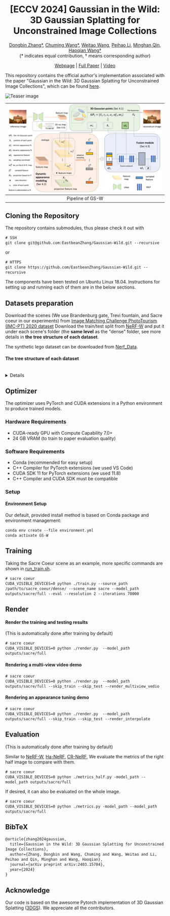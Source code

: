 <p align="center">

  <h1 align="center">[ECCV 2024] Gaussian in the Wild: 3D Gaussian Splatting for Unconstrained Image Collections</h1>
<p align="center">
  
<!-- [Dongbin Zhang*](https://github.com/EastbeanZhang), [Chuming Wang*](javascript:void(0)),[Weitao Wang](javascript:void(0)), [Peihao Li]("https://scholar.google.com/citations?hl=en&user=LYX4AOEAAAAJ"), [Minghan Qin](https://github.com/minghanqin), [Haoqian Wang†](https://www.sigs.tsinghua.edu.cn/whq_en/main.htm)
  <br>(\* indicates equal contribution, † means corresponding author)<br>| [Webpage](https://eastbeanzhang.github.io/GS-W/) | [Full Paper](javascript:void(0)) | [Video](javascript:void(0)) |<be>-->


<p align="center">
  <a href="https://github.com/EastbeanZhang">Dongbin Zhang*</a>, 
  <a href="javascript:void(0)">Chuming Wang*</a>,
  <a href="javascript:void(0)">Weitao Wang</a>, 
  <a href="https://scholar.google.com/citations?hl=en&user=LYX4AOEAAAAJ">Peihao Li</a>, 
  <a href="https://github.com/minghanqin">Minghan Qin</a>, 
  <a href="https://www.sigs.tsinghua.edu.cn/whq_en/main.htm">Haoqian Wang†</a>
  <br>(* indicates equal contribution, † means corresponding author)<br>
</p>

<p align="center">
  <a href="https://eastbeanzhang.github.io/GS-W/">Webpage</a> | 
  <a href="https://arxiv.org/pdf/2403.15704.pdf">Full Paper</a> | 
  <a href="https://www.youtube.com/watch?v=BNIX-OmIzgo">Video</a>
</p>
    
This repository contains the official author's implementation associated with the paper "Gaussian in the Wild: 3D Gaussian Splatting for Unconstrained Image Collections", which can be found [here](javascript:void(0)).

![Teaser image](assets/teaser.png)

|              ![Pipeline](assets/pipeline.png)               |
| :----------------------------------------------------------: |
|       Pipeline of  GS-W     |       

##

## Cloning the Repository
The repository contains submodules, thus please check it out with 
```shell
# SSH
git clone git@github.com:EastbeanZhang/Gaussian-Wild.git --recursive
```
or
```shell
# HTTPS
git clone https://github.com/EastbeanZhang/Gaussian-Wild.git --recursive
```

The components have been tested on Ubuntu Linux 18.04. Instructions for setting up and running each of them are in the below sections.

## Datasets preparation
Download the scenes (We use Brandenburg gate, Trevi fountain, and Sacre coeur in our experiments) from [Image Matching Challenge PhotoTourism (IMC-PT) 2020 dataset](https://www.cs.ubc.ca/~kmyi/imw2020/data.html) 
Download the train/test split from [NeRF-W](https://nerf-w.github.io/) and put it under each scene's folder (the **same level** as the "dense" folder, see more details in **the tree structure of each dataset**.</a>

The synthetic lego dataset can be downloaded from [Nerf_Data](https://drive.google.com/drive/folders/128yBriW1IG_3NJ5Rp7APSTZsJqdJdfc1).

#### The tree structure of each dataset
</details>

<br>



<details>

```
brandenburg_gate/
├── dense/
│   ├── images/
│   ├── sparse/
│   ├── stereo/
│ 
├──brandenburg.tsv


trevi_fountain/
├── dense/
│   ├── images/
│   ├── sparse/
│   ├── stereo/
│ 
├──trevi.tsv


sacre_coeur/
├── dense/
│   ├── images/
│   ├── sparse/
│   ├── stereo/
│ 
├──sacre.tsv


lego/
├── train/
├── test/
├── val/
├── transforms_train.json
├── transforms_test.json
├── transforms_val.json

```

</details>

## Optimizer

The optimizer uses PyTorch and CUDA extensions in a Python environment to produce trained models. 

### Hardware Requirements

- CUDA-ready GPU with Compute Capability 7.0+
- 24 GB VRAM (to train to paper evaluation quality)

### Software Requirements
- Conda (recommended for easy setup)
- C++ Compiler for PyTorch extensions (we used VS Code)
- CUDA SDK 11 for PyTorch extensions (we used 11.8)
- C++ Compiler and CUDA SDK must be compatible

### Setup
#### Environment Setup
Our default, provided install method is based on Conda package and environment management:
```shell
conda env create --file environment.yml
conda activate GS-W
```
## Training
Taking the Sacre Coeur scene as an example, more specific commands are shown in [run_train.sh](./run_train.sh).
```shell
# sacre coeur
CUDA_VISIBLE_DEVICES=0 python ./train.py --source_path /path/to/sacre_coeur/dense/ --scene_name sacre --model_path outputs/sacre/full --eval --resolution 2 --iterations 70000
```
## Render
<!-- Specific commands are shown in [run_render.sh](./run_render.sh). -->
#### Render the training and testing results
(This is automatically done after training by default)
```shell
# sacre coeur
CUDA_VISIBLE_DEVICES=0 python ./render.py  --model_path outputs/sacre/full
```
#### Rendering a multi-view video demo
```shell
# sacre coeur
CUDA_VISIBLE_DEVICES=0 python ./render.py  --model_path outputs/sacre/full --skip_train --skip_test --render_multiview_vedio
```

#### Rendering an appearance tuning demo
```shell
# sacre coeur
CUDA_VISIBLE_DEVICES=0 python ./render.py  --model_path outputs/sacre/full --skip_train --skip_test --render_interpolate
```
## Evaluation
(This is automatically done after training by default)

Similar to [NeRF-W](https://github.com/kwea123/nerf_pl), [Ha-NeRF](https://github.com/rover-xingyu/Ha-NeRF), [CR-NeRF](https://github.com/yifyang993/cr-nerf-pytorch), We evaluate the metrics of the right half image to compare with them.
```shell
# sacre coeur
CUDA_VISIBLE_DEVICES=0 python ./metrics_half.py -model_path --model_path outputs/sacre/full
```
If desired, it can also be evaluated on the whole image.
```shell
# sacre coeur
CUDA_VISIBLE_DEVICES=0 python ./metrics.py -model_path --model_path outputs/sacre/full
```

<section class="section" id="BibTeX">
  <div class="container is-max-desktop content">
    <h2 class="title">BibTeX</h2>
    <pre><code>@article{zhang2024gaussian,
  title={Gaussian in the Wild: 3D Gaussian Splatting for Unconstrained Image Collections},
  author={Zhang, Dongbin and Wang, Chuming and Wang, Weitao and Li, Peihao and Qin, Minghan and Wang, Haoqian},
  journal={arXiv preprint arXiv:2403.15704},
  year={2024}
}</code></pre>
  </div>
</section>

## Acknowledge
Our code is based on the awesome Pytorch implementation of 3D Gaussian Splatting ([3DGS](https://github.com/graphdeco-inria/gaussian-splatting)). We appreciate all the contributors.
